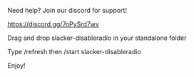 Need help? Join our discord for support!

https://discord.gg/7nPySrd7wv

Drag and drop slacker-disableradio in your standalone folder

Type /refresh then /start slacker-disableradio

Enjoy!
